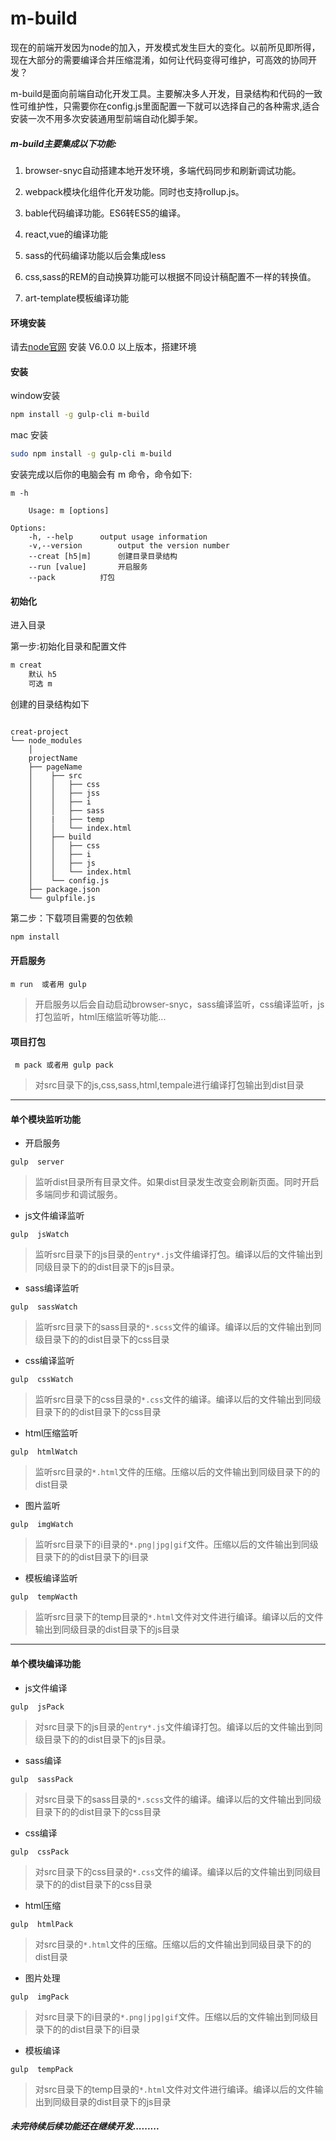 # m-build

现在的前端开发因为node的加入，开发模式发生巨大的变化。以前所见即所得，现在大部分的需要编译合并压缩混淆，如何让代码变得可维护，可高效的协同开发？

m-build是面向前端自动化开发工具。主要解决多人开发，目录结构和代码的一致性可维护性，只需要你在config.js里面配置一下就可以选择自己的各种需求,适合安装一次不用多次安装通用型前端自动化脚手架。

##### m-build主要集成以下功能:

1. browser-snyc自动搭建本地开发环境，多端代码同步和刷新调试功能。

2. webpack模块化组件化开发功能。同时也支持rollup.js。

3. bable代码编译功能。ES6转ES5的编译。

4. react,vue的编译功能

5. sass的代码编译功能以后会集成less

6. css,sass的REM的自动换算功能可以根据不同设计稿配置不一样的转换值。

7. art-template模板编译功能


#### 环境安装
请去[node官网](https://nodejs.org/en/) 安装 V6.0.0 以上版本，搭建环境

#### 安装
window安装

``` bash
npm install -g gulp-cli m-build
```
mac 安装

``` bash
sudo npm install -g gulp-cli m-build
```

安装完成以后你的电脑会有 m 命令，命令如下:

```
m -h

	Usage: m [options]

Options:
	-h, --help		output usage information
	-v,--version		output the version number
	--creat [h5|m]		创建目录目录结构
	--run [value]		开启服务
	--pack			打包
```
#### 初始化
进入目录

第一步:初始化目录和配置文件

``` bash
m creat
	默认 h5
	可选 m
```
创建的目录结构如下

```

creat-project
└── node_modules
	│
	projectName
	├── pageName
	│    ├── src
	│    │   ├── css
	│    │   ├── jss
	│    │   ├── i
	│    │   ├── sass
	│    |   ├── temp
	│    │   └── index.html
	│    ├── build
	│    │   ├── css
	│    │   ├── i
	│    │   ├── js
	│    │   └── index.html
	│    └── config.js
	├── package.json
	└── gulpfile.js

```

第二步：下载项目需要的包依赖

``` bash
npm install
```

#### 开启服务
 
```
m run  或者用 gulp
```

> 开启服务以后会自动启动browser-snyc，sass编译监听，css编译监听，js打包监听，html压缩监听等功能...

#### 项目打包

``` 
 m pack 或者用 gulp pack
```
> 对src目录下的js,css,sass,html,tempale进行编译打包输出到dist目录


---


#### 单个模块监听功能

- 开启服务
 
```
gulp  server
```
> 监听dist目录所有目录文件。如果dist目录发生改变会刷新页面。同时开启多端同步和调试服务。

- js文件编译监听
 
```
gulp  jsWatch
```
> 监听src目录下的js目录的`entry*.js`文件编译打包。编译以后的文件输出到同级目录下的的dist目录下的js目录。

- sass编译监听

```
gulp  sassWatch
```
> 监听src目录下的sass目录的`*.scss`文件的编译。编译以后的文件输出到同级目录下的的dist目录下的css目录

- css编译监听

```
gulp  cssWatch
```
> 监听src目录下的css目录的`*.css`文件的编译。编译以后的文件输出到同级目录下的的dist目录下的css目录

- html压缩监听

```
gulp  htmlWatch
```
> 监听src目录的`*.html`文件的压缩。压缩以后的文件输出到同级目录下的的dist目录

- 图片监听

```
gulp  imgWatch
```
> 监听src目录下的i目录的`*.png|jpg|gif`文件。压缩以后的文件输出到同级目录下的的dist目录下的i目录

- 模板编译监听

```
gulp  tempWacth
```
> 监听src目录下的temp目录的`*.html`文件对文件进行编译。编译以后的文件输出到同级目录的dist目录下的js目录



---


#### 单个模块编译功能
- js文件编译
 
```
gulp  jsPack
```
> 对src目录下的js目录的`entry*.js`文件编译打包。编译以后的文件输出到同级目录下的的dist目录下的js目录。

- sass编译

```
gulp  sassPack
```
> 对src目录下的sass目录的`*.scss`文件的编译。编译以后的文件输出到同级目录下的的dist目录下的css目录

- css编译

```
gulp  cssPack
```
> 对src目录下的css目录的`*.css`文件的编译。编译以后的文件输出到同级目录下的的dist目录下的css目录

- html压缩

```
gulp  htmlPack
```
> 对src目录的`*.html`文件的压缩。压缩以后的文件输出到同级目录下的的dist目录

- 图片处理

```
gulp  imgPack
```
> 对src目录下的i目录的`*.png|jpg|gif`文件。压缩以后的文件输出到同级目录下的的dist目录下的i目录

- 模板编译

```
gulp  tempPack
```
> 对src目录下的temp目录的`*.html`文件对文件进行编译。编译以后的文件输出到同级目录的dist目录下的js目录


##### 未完待续后续功能还在继续开发.........